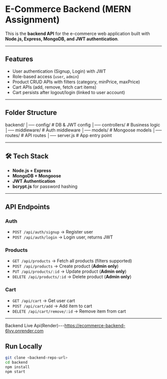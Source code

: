 #  E-Commerce Backend (MERN Assignment)

This is the **backend API** for the e-commerce web application built with **Node.js, Express, MongoDB, and JWT authentication**.

---

## Features
- User authentication (Signup, Login) with JWT
- Role-based access (`user`, `admin`)
- Product CRUD APIs with filters (category, minPrice, maxPrice)
- Cart APIs (add, remove, fetch cart items)
- Cart persists after logout/login (linked to user account)

---

## Folder Structure
backend/
│── config/ # DB & JWT config
│── controllers/ # Business logic
│── middleware/ # Auth middleware
│── models/ # Mongoose models
│── routes/ # API routes
│── server.js # App entry point


---

## 🛠️ Tech Stack
- **Node.js + Express**
- **MongoDB + Mongoose**
- **JWT Authentication**
- **bcrypt.js** for password hashing

---

##  API Endpoints

### Auth
- `POST /api/auth/signup` → Register user
- `POST /api/auth/login` → Login user, returns JWT

### Products
- `GET /api/products` → Fetch all products (filters supported)
- `POST /api/products` → Create product (**Admin only**)
- `PUT /api/products/:id` → Update product (**Admin only**)
- `DELETE /api/products/:id` → Delete product (**Admin only**)

### Cart
- `GET /api/cart` → Get user cart
- `POST /api/cart/add` → Add item to cart
- `DELETE /api/cart/remove/:id` → Remove item from cart

---
Backend Live Api(Render)---https://ecommerce-backend-6lvv.onrender.com
##  Run Locally
```bash
git clone <backend-repo-url>
cd backend
npm install
npm start
